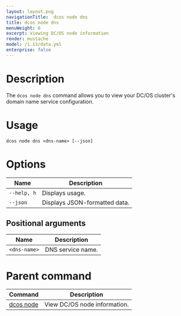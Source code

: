 ```yaml
---
layout: layout.pug
navigationTitle:  dcos node dns
title: dcos node dns
menuWeight: 6
excerpt: Viewing DC/OS node information
render: mustache
model: /1.13/data.yml
enterprise: false
---
```


# Description

The `dcos node dns` command allows you to view your DC/OS cluster's domain name service configuration.

# Usage

```
dcos node dns <dns-name> [--json]
```

# Options

| Name |  Description |
|---------|-------------|
| `--help, h`   |   Displays usage. |
| `--json`   |   Displays JSON-formatted data. |

## Positional arguments

| Name |  Description |
|---------|-------------|
| `<dns-name>` | DNS service name.|


# Parent command

| Command | Description |
|---------|-------------|
| [dcos node](/mesosphere/dcos/1.13/cli/command-reference/dcos-node/) | View DC/OS node information. |


